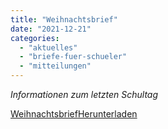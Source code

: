 ```yaml
---
title: "Weihnachtsbrief"
date: "2021-12-21"
categories: 
  - "aktuelles"
  - "briefe-fuer-schueler"
  - "mitteilungen"
---
```


_Informationen zum letzten Schultag_

[Weihnachtsbrief](https://volksschule-partenkirchen.de/wp-content/uploads/Weihnachtsbrief-2.pdf)[Herunterladen](https://volksschule-partenkirchen.de/wp-content/uploads/Weihnachtsbrief-2.pdf)
